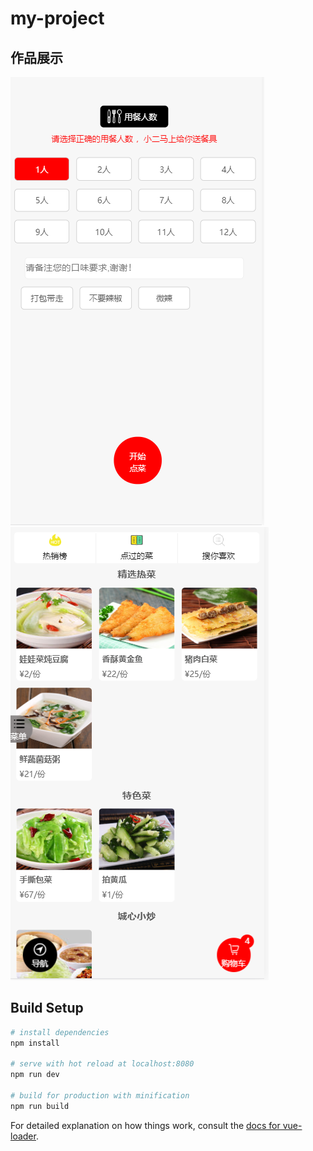 # my-project

## 作品展示
![](https://github.com/coderzelin/Vue-project/blob/master/showImg/start.png)
![](https://github.com/coderzelin/Vue-project/blob/master/showImg/home.png)


## Build Setup

``` bash
# install dependencies
npm install

# serve with hot reload at localhost:8080
npm run dev

# build for production with minification
npm run build
```

For detailed explanation on how things work, consult the [docs for vue-loader](http://vuejs.github.io/vue-loader).

